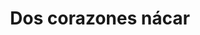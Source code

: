 ---
title: Dos corazones nácar
date: 
draft: false

# descripcion
description : Anillo de plata 925 y nácar

materials: Plata 925

color: Plata y nácar

dimensions: 18ml diámetro

code: 05-23-0571

type: "Anillos"

categories: []

# Images
# first image will be shown in the product page
images:
  # - image: "images/path_to_image"
  # La ubicacion de las imagenes es imagenes/Anillos/Anillos.Plata/05-23-0571-dos-corazones-nacar
  - image: "./images/anillos/plata/05-23-0571.JPG"
---